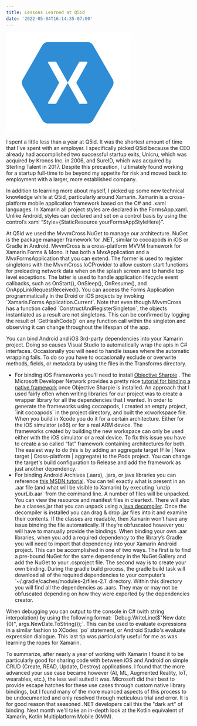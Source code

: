 ```yaml
---
title: Lessons Learned at Q5id
date: '2022-05-04T16:14:35-07:00'
---
```

![Xamarin](/assets/xamarin.png)

I spent a little less than a year at Q5id.  It was the shortest amount of time that I've spent with an employer.  I specifically picked Q5id because the CEO already had accomplished two successful startup exits, Unicru, which was acquired by Kronos Inc. in 2006, and SureID, which was acquired by Sterling Talent in 2017. Despite this precaution, I ultimately found working for a startup full-time to be beyond my appetite for risk and moved back to employment with a larger, more established company.   

In addition to learning more about myself, I picked up some new technical knowledge while at Q5id, particularly around Xamarin.  Xamarin is a cross-platform mobile application framework based on the C# and .xaml languages.  In Xamarin all project styles are declared in the FormsApp.xaml.  Unlike Android, styles can declared and set on a control basis by using the control’s xaml “Style={StaticResource yourFormsAppStyleHere}”.  

At Q5id we used the  MvvmCross NuGet to manage our architecture.  NuGet is the package manager framework for .NET, similar to cocoapods in iOS or Gradle in Android.   MvvmCross is a cross-platform MVVM framework for Xamarin Forms & Mono.  It has both a MvxApplication and a MvxFormsApplication that you can extend.  The former is used to register singletons with the MvvmCross IoCProvider to allow custom start functions for preloading network data when on the splash screen and to handle top level exceptions.  The latter is used to handle application lifecycle event callbacks, such as OnStart(), OnSleep(), OnResume(), and OnAppLinkRequestReceived(). You can access the Forms Application programmatically in the Droid or iOS projects by invoking \`Xamarin.Forms.Application.Current\`. Note that even though MvvmCross has a function called \`ConstructAndRegisterSingleton\`, the objects instantiated as a result are not singletons.  This can be confirmed by logging the result of \`GetHashCode()\` on any function call within the singleton and observing it can change throughout the lifespan of the app.  

You can bind Android and iOS 3rd-party dependencies into your Xamarin project. Doing so causes Visual Studio to automatically wrap the apis in C# interfaces.  Occasionally you will need to handle issues where the automatic wrapping fails.  To do so you have to occasionally  exclude or overwrite methods, fields, or metadata by using the files in the Transforms directory. 

* For binding iOS Frameworks you’ll need to install [Objective Sharpie](https://docs.microsoft.com/en-us/xamarin/cross-platform/macios/binding/objective-sharpie/get-started#installing) .  The Microsoft Developer Network provides a pretty nice [tutorial for binding a native framework](https://docs.microsoft.com/en-us/xamarin/ios/platform/binding-objective-c/walkthrough?tabs=macos.) once Objective Sharpie is installed.  An approach that I used fairly often when writing libraries for our project was to create a wrapper library for all the dependencies that I wanted.  In order to generate the frameworks using cocoapods, I created an empty project, \`init cocoapods\` in the project directory, and built the xcworkspace file.  When you build in Xcode you do it for a certain architecture. Either for the iOS simulator (x86) or for a real ARM device. The frameworks created by building the new workspace can only be used either with the iOS simulator or a real device. To fix this issue you have to create a so called “fat” framework containing architectures for both. The easiest way to do this is by adding an aggregate target (File | New target | Cross-platform | aggregate) to the Pods project. You can change the target's build configuration to Release and add the framework as just another dependency. 
* For binding  Android Archives (.aars), .jars, or java libraries you can reference [this MSDN tutorial](https://docs.microsoft.com/en-us/xamarin/android/platform/binding-java-library/binding-an-aar).  You can tell exactly what is present in an .aar file (and what will be visible to Xamarin) by executing \`unzip yourLib.aar\` from the command line.  A number of files will be unpacked.  You can view the resource and manifest files in cleartext.  There will also be a classes.jar that you can unpack using a[ java decompiler](http://java-decompiler.github.io/).  Once the decompiler is installed you can drag & drop .jar files into it and examine their contents. If the classes are readable, then Xamarin won’t have any issue binding the file automatically.  If they’re obfuscated however you will have to manually provide the bindings. When binding your own .aar libraries, when you add a required dependency to the library’s Gradle you will need to import that dependency into your Xamarin Android project. This can be accomplished in one of two ways. The first is to find a pre-bound NuGet for the same dependency in the NuGet Gallery and add the NuGet to your .csproject file.  The second way is to create your own binding.  During the gradle build process, the gradle build task will download all of the required dependencies to your computer’s \`~/.gradle/caches/modules-2/files-2.1\` directory. Within this directory you will find all the dependencies as .aars.  They may or may not be obfuscated depending on how they were exported by the dependencies creator.

 When debugging you can output to the console in C# (with string interpolation) by using the following format: \`Debug.WriteLine($"New date {0}", args.NewDate.ToString());\`.  This can be used to evaluate expressions in a similar fashion to XCodes \`po\` statement, or Android Studio's evaluate expression dialogue.  This last tip was particularly useful for me as was learning the ropes for Xamarin.  

To summarize, after nearly a year of working with Xamarin I found it to be particularly good for sharing code with between iOS and Android on simple CRUD (Create, READ, Update, Destroy) applications.  I found that the more advanced your use case became however (AI, ML, Augmented Reality, IoT, wearables, etc.), the less well suited it was.  Microsoft did their best to provide escape hatches for these use cases through custom native library bindings, but I found many of the more nuanced aspects of this process to be undocumented and only resolved through meticulous trial and error.  It is for good reason that seasoned .NET developers call this the "dark art" of binding.  Next month we'll take an in-depth look at the Kotlin equivalent of Xamarin, Kotlin Multiplatform Mobile (KMM).
